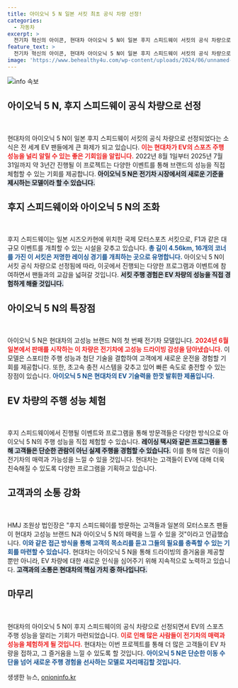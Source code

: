 ```yaml
---
title: 아이오닉 5 N 일본 서킷 최초 공식 차량 선정!
categories:
  - 자동차
excerpt: >
  전기차 혁신의 아이콘, 현대차 아이오닉 5 N이 일본 후지 스피드웨이 서킷의 공식 차량으로 선정됐다! 1년간 서킷을 달리며 EV의 스포츠 주행 성능을 체험할 기회가 열리는 이 소식, 놓치지 마세요!
feature_text: >
  전기차 혁신의 아이콘, 현대차 아이오닉 5 N이 일본 후지 스피드웨이 서킷의 공식 차량으로 선정됐다! 1년간 서킷을 달리며 EV의 스포츠 주행 성능을 체험할 기회가 열리는 이 소식, 놓치지 마세요!
image: 'https://www.behealthy4u.com/wp-content/uploads/2024/06/unnamed-file.png'
---
```


<p><img src="https://www.behealthy4u.com/wp-content/uploads/2024/06/unnamed-file.png" alt="info 속보" /></p>

<h2 data-ke-size="size26">아이오닉 5 N, 후지 스피드웨이 공식 차량으로 선정</h2>

<p data-ke-size="size16">&nbsp;</p>

<p>현대차의 아이오닉 5 N이 일본 후지 스피드웨이 서킷의 공식 차량으로 선정되었다는 소식은 전 세계 EV 팬들에게 큰 화제가 되고 있습니다. <b><span style="color: #ee2323;">이는 현대차가 EV의 스포츠 주행 성능을 널리 알릴 수 있는 좋은 기회임을 알립니다.</span></b> 2022년 8월 1일부터 2025년 7월 31일까지 약 3년간 진행될 이 프로젝트는 다양한 이벤트를 통해 브랜드의 성능을 직접 체험할 수 있는 기회를 제공합니다. <b><span style="background-color: #21538527;">아이오닉 5 N은 전기차 시장에서의 새로운 기준을 제시하는 모델이라 할 수 있습니다.</span></b></p>

<h2 data-ke-size="size26">후지 스피드웨이와 아이오닉 5 N의 조화</h2>

<p data-ke-size="size16">&nbsp;</p>

<p>후지 스피드웨이는 일본 시즈오카현에 위치한 국제 모터스포츠 서킷으로, F1과 같은 대규모 이벤트를 개최할 수 있는 시설을 갖추고 있습니다. <b><span style="color: #1a5490;">총 길이 4.56km, 16개의 코너를 가진 이 서킷은 저명한 레이싱 경기를 개최하는 곳으로 유명합니다.</span></b> 아이오닉 5 N이 서킷 공식 차량으로 선정됨에 따라, 이곳에서 진행되는 다양한 프로그램과 이벤트에 참여하면서 팬들과의 교감을 넓혀갈 것입니다. <b><span style="background-color: #21538527;">서킷 주행 경험은 EV 차량의 성능을 직접 경험하게 해줄 것입니다.</span></b></p>

<h2 data-ke-size="size26">아이오닉 5 N의 특장점</h2>

<p data-ke-size="size16">&nbsp;</p>

<p>아이오닉 5 N은 현대차의 고성능 브랜드 N의 첫 번째 전기차 모델입니다. <b><span style="color: #ee2323;">2024년 6월 일본에서 판매를 시작하는 이 차량은 전기차에 고성능 드라이빙 감성을 담아냈습니다.</span></b> 이 모델은 스포티한 주행 성능과 첨단 기술을 결합하여 고객에게 새로운 운전을 경험할 기회를 제공합니다. 또한, 초고속 충전 시스템을 갖추고 있어 빠른 속도로 충전할 수 있는 장점이 있습니다. <b><span style="color: #1a5490;">아이오닉 5 N은 현대차의 EV 기술력을 한껏 발휘한 제품입니다.</span></b></p>

<h2 data-ke-size="size26">EV 차량의 주행 성능 체험</h2>

<p data-ke-size="size16">&nbsp;</p>

<p>후지 스피드웨이에서 진행될 이벤트와 프로그램을 통해 방문객들은 다양한 방식으로 아이오닉 5 N의 주행 성능을 직접 체험할 수 있습니다. <b><span style="background-color: #21538527;">레이싱 택시와 같은 프로그램을 통해 고객들은 단순한 관람이 아닌 실제 주행을 경험할 수 있습니다.</span></b> 이를 통해 많은 이들이 전기차의 매력과 가능성을 느낄 수 있을 것입니다. 현대차는 고객들이 EV에 대해 더욱 친숙해질 수 있도록 다양한 프로그램을 기획하고 있습니다.</p>

<h2 data-ke-size="size26">고객과의 소통 강화</h2>

<p data-ke-size="size16">&nbsp;</p>

<p>HMJ 조원상 법인장은 "후지 스피드웨이를 방문하는 고객들과 일본의 모터스포츠 팬들이 현대차 고성능 브랜드 N과 아이오닉 5 N의 매력을 느낄 수 있을 것"이라고 언급했습니다. <b><span style="color: #1a5490;">이와 같은 접근 방식을 통해 고객의 목소리를 듣고 그들의 필요를 충족할 수 있는 기회를 마련할 수 있습니다.</span></b> 현대차는 아이오닉 5 N을 통해 드라이빙의 즐거움을 제공할 뿐만 아니라, EV 차량에 대한 새로운 인식을 심어주기 위해 지속적으로 노력하고 있습니다. <b><span style="background-color: #21538527;">고객과의 소통은 현대차의 핵심 가치 중 하나입니다.</span></b></p>

<h2 data-ke-size="size26">마무리</h2>

<p data-ke-size="size16">&nbsp;</p>

<p>현대차의 아이오닉 5 N이 후지 스피드웨이의 공식 차량으로 선정되면서 EV의 스포츠 주행 성능을 알리는 기회가 마련되었습니다. <b><span style="color: #ee2323;">이로 인해 많은 사람들이 전기차의 매력과 성능을 체험하게 될 것입니다.</span></b> 현대차는 이번 프로젝트를 통해 더 많은 고객들이 EV 차량을 접하고, 그 즐거움을 느낄 수 있도록 할 것입니다. <b><span style="color: #1a5490;">아이오닉 5 N은 단순한 이동 수단을 넘어 새로운 주행 경험을 선사하는 모델로 자리매김할 것입니다.</span></b></p>
생생한 뉴스, <a href="https://onioninfo.kr" rel="dofollow">onioninfo.kr</a>



